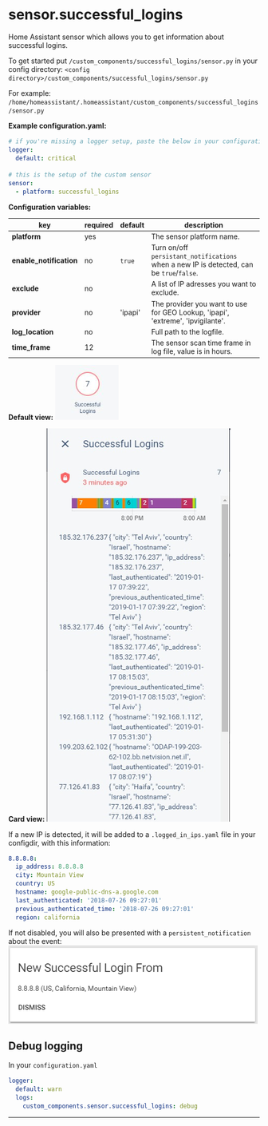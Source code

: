 # sensor.successful_logins
Home Assistant sensor which allows you to get information about successful logins.

To get started put `/custom_components/successful_logins/sensor.py` in your config directory: 
`<config directory>/custom_components/successful_logins/sensor.py`  

For example: 
`/home/homeassistant/.homeassistant/custom_components/successful_logins/sensor.py`  

**Example configuration.yaml:**

```yaml
# if you're missing a logger setup, paste the below in your configuration.yaml file
logger:
  default: critical

# this is the setup of the custom sensor
sensor:
  - platform: successful_logins
```

**Configuration variables:**

| key | required | default | description
| --- | --- | --- | ---
| **platform** | yes | | The sensor platform name.
| **enable_notification** | no | `true` | Turn on/off `persistant_notifications` when a new IP is detected, can be `true`/`false`.
| **exclude** | no | | A list of IP adresses you want to exclude.
| **provider** | no | 'ipapi' | The provider you want to use for GEO Lookup, 'ipapi', 'extreme', 'ipvigilante'.
| **log_location** | no | | Full path to the logfile.
| **time_frame** | 12 | | The sensor scan time frame in log file, value is in hours.

**Default view:**
![Default view](/img/sensor.jpg)

**Card view:**
![Card view](/img/sensor_card.jpg)

If a new IP is detected, it will be added to a `.logged_in_ips.yaml` file in your configdir, with this information:

```yaml
8.8.8.8:
  ip_address: 8.8.8.8
  city: Mountain View
  country: US
  hostname: google-public-dns-a.google.com
  last_authenticated: '2018-07-26 09:27:01'
  previous_authenticated_time: '2018-07-26 09:27:01'
  region: california
```

If not disabled, you will also be presented with a `persistent_notification` about the event:\
![notification](/img/persistant_notification.png)

## Debug logging

In your `configuration.yaml`

```yaml
logger:
  default: warn
  logs:
    custom_components.sensor.successful_logins: debug
```

***
